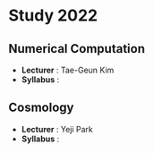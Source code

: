 # Study 2022

## Numerical Computation

* **Lecturer** : Tae-Geun Kim
* **Syllabus** : 

## Cosmology

* **Lecturer** : Yeji Park
* **Syllabus** :
